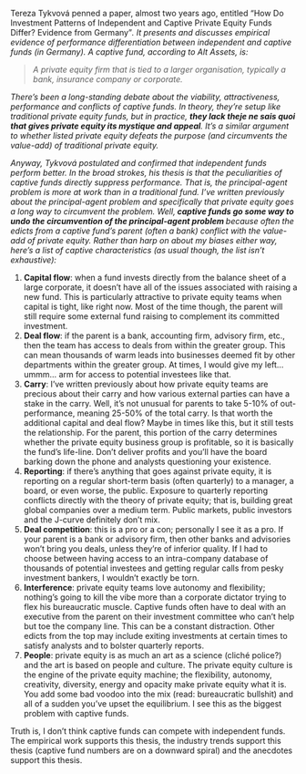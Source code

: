 <p>Tereza Tykvová penned a paper, almost two years ago, entitled &#8220;How Do Investment Patterns of Independent and Captive Private Equity Funds Differ? Evidence from Germany&#8221;<em>. It presents and discusses empirical evidence of performance differentiation between independent and captive funds (in Germany). A captive fund, according to Alt Assets, is:</em></p><blockquote><p><em>A private equity firm that is tied to a larger organisation, typically a bank, insurance company or corporate.</em></p></blockquote><p><em>There&#8217;s been a long-standing debate about the viability, attractiveness, performance and conflicts of captive funds. In theory, they&#8217;re setup like traditional private equity funds, but in practice, <strong>they lack theje ne sais quoi<em> </em>that gives private equity its mystique and appeal</strong>. It&#8217;s a similar argument to whether listed private equity defeats the purpose (and circumvents the value-add) of traditional private equity. </em></p><p><em>Anyway, Tykvová postulated and confirmed that independent funds perform better. In the broad strokes, his thesis is that the peculiarities of captive funds directly suppress performance. That is, the principal-agent problem is more at work than in a traditional fund. I&#8217;ve written previously about the principal-agent problem and specifically that private equity goes a long way to circumvent the problem. Well,<strong> captive funds go some way to undo the circumvention of the principal-agent problem </strong>because often the edicts from a captive fund&#8217;s parent (often a bank) conflict with the value-add of private equity. Rather than harp on about my biases either way, here&#8217;s a list of captive characteristics (as usual though, the list isn&#8217;t exhaustive):</em></p><ol><li><strong>Capital flow</strong>: when a fund invests directly from the balance sheet of a large corporate, it doesn&#8217;t have all of the issues associated with raising a new fund. This is particularly attractive to private equity teams when capital is tight, like right now. Most of the time though, the parent will still require some external fund raising to complement its committed investment.</li><li><strong>Deal flow</strong>: if the parent is a bank, accounting firm, advisory firm, etc., then the team has access to deals from within the greater group. This can mean thousands of warm leads into businesses deemed fit by other departments within the greater group. At times, I would give my left&#8230; ummm&#8230; arm for access to potential investees like that.</li><li><strong>Carry</strong>: I&#8217;ve written previously about how private equity teams are precious about their carry and how various external parties can have a stake in the carry. Well, it&#8217;s not unusual for parents to take 5-10% of out-performance, meaning 25-50% of the total carry. Is that worth the additional capital and deal flow? Maybe in times like this, but it still tests the relationship. For the parent, this portion of the carry determines whether the private equity business group is profitable, so it is basically the fund&#8217;s life-line. Don&#8217;t deliver profits and you&#8217;ll have the board barking down the phone and analysts questioning your existence.</li><li><strong>Reporting</strong>: if there&#8217;s anything that goes against private equity, it is reporting on a regular short-term basis (often quarterly) to a manager, a board, or even worse, the public. Exposure to quarterly reporting conflicts directly with the theory of private equity; that is, building great global companies over a medium term. Public markets, public investors and the J-curve definitely don&#8217;t mix.</li><li><strong>Deal competition</strong>: this is a pro or a con; personally I see it as a pro. If your parent is a bank or advisory firm, then other banks and advisories won&#8217;t bring you deals, unless they&#8217;re of inferior quality. If I had to choose between having access to an intra-company database of thousands of potential investees and getting regular calls from pesky investment bankers, I wouldn&#8217;t exactly be torn.</li><li><strong>Interference</strong>: private equity teams love autonomy and flexibility; nothing&#8217;s going to kill the vibe more than a corporate dictator trying to flex his bureaucratic muscle. Captive funds often have to deal with an executive from the parent on their investment committee who can&#8217;t help but toe the company line. This can be a constant distraction. Other edicts from the top may include exiting investments at certain times to satisfy analysts and to bolster quarterly reports.</li><li><strong>People</strong>: private equity is as much an art as a science (cliché police?) and the art is based on people and culture. The private equity culture is the engine of the private equity machine; the flexibility, autonomy, creativity, diversity, energy and opacity make private equity what it is. You add some bad voodoo into the mix (read: bureaucratic bullshit) and all of a sudden you&#8217;ve upset the equilibrium. I see this as the biggest problem with captive funds.</li></ol><p>Truth is, I don&#8217;t think captive funds can compete with independent funds. The empirical work supports this thesis, the industry trends support this thesis (captive fund numbers are on a downward spiral) and the anecdotes support this thesis.</p>
